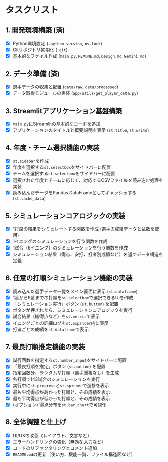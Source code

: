 # タスクリスト

## 1. 開発環境構築 (済)
- [x] Python環境設定 (`.python-version`, `uv.lock`)
- [x] Gitリポジトリ初期化 (`.git`)
- [x] 基本的なファイル作成 (`main.py`, `README.md`, `Design.md`, `Gemini.md`)

## 2. データ準備 (済)
- [x] 選手データの収集と配置 (`data/raw`, `data/processed`)
- [x] データ取得モジュールの実装 (`app/utils/get_player_data.py`)

## 3. Streamlitアプリケーション基盤構築
- [x] `main.py`にStreamlitの基本的なコードを追加
- [x] アプリケーションのタイトルと概要説明を表示 (`st.title`, `st.write`)

## 4. 年度・チーム選択機能の実装
- [x] `st.sidebar`を作成
- [x] 年度を選択する`st.selectbox`をサイドバーに配置
- [x] チームを選択する`st.selectbox`をサイドバーに配置
- [x] 選択された年度とチームに応じて、対応するCSVファイルを読み込む処理を実装
- [x] 読み込んだデータをPandas DataFrameとしてキャッシュする (`st.cache_data`)

## 5. シミュレーションコアロジックの実装
- [x] 1打席の結果をシミュレートする関数を作成 (選手の成績データと乱数を使用)
- [x] 1イニングのシミュレーションを行う関数を作成
- [x] 1試合（9イニング）のシミュレーションを行う関数を作成
- [x] シミュレーション結果（得点、安打、打者別成績など）を返すデータ構造を定義

## 6. 任意の打順シミュレーション機能の実装
- [x] 読み込んだ選手データ一覧をメイン画面に表示 (`st.dataframe`)
- [x] 1番から9番までの打順を`st.selectbox`で選択できるUIを作成
- [x] 「シミュレーション実行」ボタン (`st.button`) を配置
- [x] ボタンが押されたら、シミュレーションコアロジックを実行
- [x] 試合結果（総得点など）を`st.metric`で表示
- [x] イニングごとの詳細ログを`st.expander`内に表示
- [x] 打者ごとの成績を`st.dataframe`で表示

## 7. 最良打順推定機能の実装
- [x] 試行回数を指定する`st.number_input`をサイドバーに配置
- [x] 「最良打順を推定」ボタン (`st.button`) を配置
- [x] 指定回数分、ランダムな打順（選手重複なし）を生成
- [x] 各打順で143試合のシミュレーションを実行
- [x] 実行中に`st.progress`と`st.spinner`で進捗を表示
- [x] 最も平均得点が高かった打順と、その成績を表示
- [x] 最も平均得点が低かった打順と、その成績を表示
- [x] (オプション) 得点分布を`st.bar_chart`で可視化

## 8. 全体調整と仕上げ
- [x] UI/UXの改善（レイアウト、文言など）
- [x] エラーハンドリングの強化（無効な入力など）
- [x] コードのリファクタリングとコメント追加
- [x] `README.md`の更新（使い方、機能一覧、ファイル構造図など）
